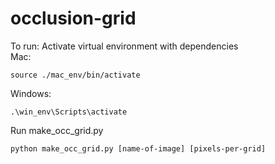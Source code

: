 # occlusion-grid

To run:
Activate virtual environment with dependencies<br/>
Mac:
```
source ./mac_env/bin/activate
```
Windows:
```
.\win_env\Scripts\activate
```
  
Run make_occ_grid.py
```
python make_occ_grid.py [name-of-image] [pixels-per-grid]
```
